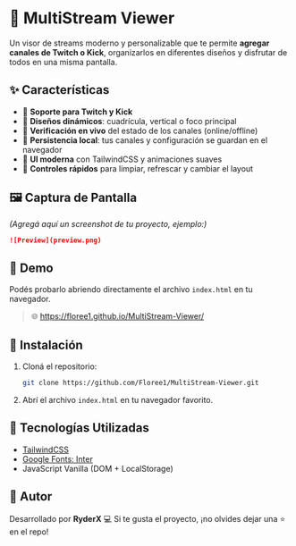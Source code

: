 
# 🎥 MultiStream Viewer

Un visor de streams moderno y personalizable que te permite **agregar canales de Twitch o Kick**, organizarlos en diferentes diseños y disfrutar de todos en una misma pantalla.

## ✨ Características

* 🔹 **Soporte para Twitch y Kick**
* 🔹 **Diseños dinámicos**: cuadrícula, vertical o foco principal
* 🔹 **Verificación en vivo** del estado de los canales (online/offline)
* 🔹 **Persistencia local**: tus canales y configuración se guardan en el navegador
* 🔹 **UI moderna** con TailwindCSS y animaciones suaves
* 🔹 **Controles rápidos** para limpiar, refrescar y cambiar el layout

## 🖼️ Captura de Pantalla

*(Agregá aquí un screenshot de tu proyecto, ejemplo:)*

```markdown
![Preview](preview.png)
```

## 🚀 Demo

Podés probarlo abriendo directamente el archivo `index.html` en tu navegador.

> 🌐 https://floree1.github.io/MultiStream-Viewer/

## 📂 Instalación

1. Cloná el repositorio:

   ```bash
   git clone https://github.com/Floree1/MultiStream-Viewer.git
   ```
2. Abrí el archivo `index.html` en tu navegador favorito.

## 🔧 Tecnologías Utilizadas

* [TailwindCSS](https://tailwindcss.com/)
* [Google Fonts: Inter](https://fonts.google.com/specimen/Inter)
* JavaScript Vanilla (DOM + LocalStorage)

## 🙌 Autor

Desarrollado por **RyderX** 💻
Si te gusta el proyecto, ¡no olvides dejar una ⭐ en el repo!
